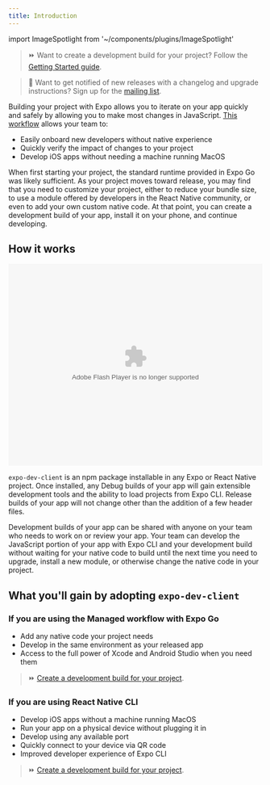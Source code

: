 ```yaml
---
title: Introduction
---
```


import ImageSpotlight from '~/components/plugins/ImageSpotlight'

> ⏩ Want to create a development build for your project? Follow the [Getting Started guide](getting-started.md).

> 👀 Want to get notified of new releases with a changelog and upgrade instructions? Sign up for the [mailing list](https://expo.dev/mailing-list/dev-client).

Building your project with Expo allows you to iterate on your app quickly and safely by allowing you to make most changes in JavaScript. [This workflow](https://blog.expo.dev/javascript-driven-development-with-custom-runtimes-eda87d574c9d) allows your team to:

- Easily onboard new developers without native experience
- Quickly verify the impact of changes to your project
- Develop iOS apps without needing a machine running MacOS

When first starting your project, the standard runtime provided in Expo Go was likely sufficient. As your project moves toward release, you may find that you need to customize your project, either to reduce your bundle size, to use a module offered by developers in the React Native community, or even to add your own custom native code. At that point, you can create a development build of your app, install it on your phone, and continue developing.

## How it works

<object width="100%" height="400">
  <param name="movie" value="https://youtube.com/embed/_SWalkrP0CA" />
  <param name="wmode" value="transparent" />
  <embed src="https://youtube.com/embed/_SWalkrP0CA" type="application/x-shockwave-flash" wmode="transparent" width="100%" height="400" />
</object>

`expo-dev-client` is an npm package installable in any Expo or React Native project. Once installed, any Debug builds of your app will gain extensible development tools and the ability to load projects from Expo CLI. Release builds of your app will not change other than the addition of a few header files.

Development builds of your app can be shared with anyone on your team who needs to work on or review your app. Your team can develop the JavaScript portion of your app with Expo CLI and your development build without waiting for your native code to build until the next time you need to upgrade, install a new module, or otherwise change the native code in your project.

## What you'll gain by adopting `expo-dev-client`

### If you are using the Managed workflow with Expo Go

- Add any native code your project needs
- Develop in the same environment as your released app
- Access to the full power of Xcode and Android Studio when you need them

> ⏩ [Create a development build for your project](getting-started.md).

### If you are using React Native CLI

- Develop iOS apps without a machine running MacOS
- Run your app on a physical device without plugging it in
- Develop using any available port
- Quickly connect to your device via QR code
- Improved developer experience of Expo CLI

> ⏩ [Create a development build for your project](installation.md).
